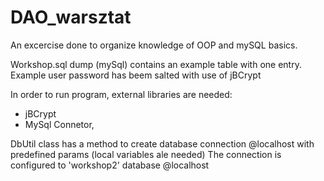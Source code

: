 # DAO_warsztat

An excercise done to organize knowledge of OOP and mySQL basics.

Workshop.sql dump (mySql) contains an example table with one entry.
Example user password has beem salted with use of jBCrypt

In order to run program, external libraries are needed:
- jBCrypt 
- MySql Connetor, 

DbUtil class has a method to create database connection @localhost with predefined params (local variables ale needed)
The connection is configured to 'workshop2' database @localhost

